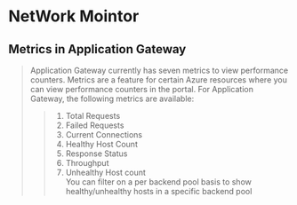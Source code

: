 # NetWork Mointor
## Metrics in Application Gateway
> Application Gateway currently has seven metrics to view performance counters. Metrics are a
feature for certain Azure resources where you can view performance counters in the portal. For
Application Gateway, the following metrics are available:
>> 1. Total Requests
>> 2. Failed Requests
>> 3. Current Connections
>> 4. Healthy Host Count
>> 5. Response Status
>> 6. Throughput
>> 7. Unhealthy Host count  
>> You can filter on a per backend pool basis to show healthy/unhealthy hosts in a specific backend
pool